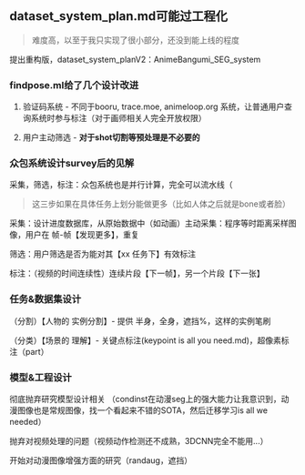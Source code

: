 ## dataset_system_plan.md可能过工程化
> 难度高，以至于我只实现了很小部分，还没到能上线的程度

提出重构版，dataset_system_planV2：AnimeBangumi_SEG_system

### findpose.ml给了几个设计改进
1. 验证码系统 - 不同于booru, trace.moe, animeloop.org 系统，让普通用户查询系统时参与标注（对于画师相关人完全开放权限）

2. 用户主动筛选 - **对于shot切割等预处理是不必要的**

### 众包系统设计survey后的见解
采集，筛选，标注：众包系统也是并行计算，完全可以流水线（
> 这三步如果在具体任务上划分能做更多（比如人体之后就是bone或者脸）

采集：设计进度数据库，从原始数据中（如动画）主动采集：程序等时距离采样图像，用户在 帧-帧【发现更多】，重复

筛选：用户筛选是否为能对其【xx 任务下】有效标注

标注：（视频的时间连续性）连续片段【下一帧】，另一个片段【下一张】

### 任务&数据集设计
（分割）【人物的 实例分割】- 提供 半身，全身，遮挡%，这样的实例笔刷

（分类）【场景的 理解】- 关键点标注(keypoint is all you need.md)，超像素标注（part）

### 模型&工程设计
彻底抛弃研究模型设计相关
（condinst在动漫seg上的强大能力让我意识到，动漫图像也是常规图像，找一个看起来不错的SOTA，然后迁移学习is all we needed）

抛弃对视频处理的问题（视频动作检测还不成熟，3DCNN完全不能用...）

开始对动漫图像增强方面的研究（randaug，遮挡）
